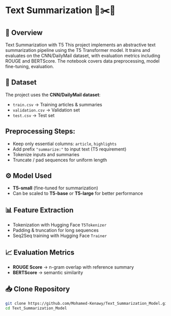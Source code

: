 # Text Summarization 📰✂️🤖

## 📌 Overview  
Text Summarization with T5 This project implements an abstractive text summarization pipeline using the T5 Transformer model. It trains and evaluates on the CNN/DailyMail dataset, with evaluation metrics including ROUGE and BERTScore. The notebook covers data preprocessing, model fine-tuning, evaluation.

## 📂 Dataset  
The project uses the **CNN/DailyMail dataset**:  
- `train.csv` → Training articles & summaries  
- `validation.csv` → Validation set  
- `test.csv` → Test set  

## Preprocessing Steps:  
- Keep only essential columns: `article`, `highlights`  
- Add prefix `"summarize:"` to input text (T5 requirement)  
- Tokenize inputs and summaries  
- Truncate / pad sequences for uniform length  

## ⚙️ Model Used  
- **T5-small** (fine-tuned for summarization)  
- Can be scaled to **T5-base** or **T5-large** for better performance  

## 📊 Feature Extraction  
- Tokenization with Hugging Face `T5Tokenizer`  
- Padding & truncation for long sequences  
- Seq2Seq training with Hugging Face `Trainer`  

## 📈 Evaluation Metrics  
- **ROUGE Score** → n-gram overlap with reference summary  
- **BERTScore** → semantic similarity  


## 📥 Clone Repository  
```bash
git clone https://github.com/Mohamed-Kenawy/Text_Summarization_Model.git
cd Text_Summarization_Model
